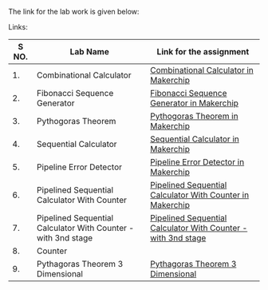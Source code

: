 The link for the lab work is given below:

Links:


|S NO.| Lab Name | Link for the assignment |
|-----|----------|-------------------------|
| 1. |Combinational Calculator | [Combinational Calculator in Makerchip](https://www.makerchip.com/sandbox/0jRfjhnQv/0JZhqnj)|
|2. | Fibonacci Sequence Generator|[Fibonacci Sequence Generator in Makerchip](https://www.makerchip.com/sandbox/0jRfjhnQv/0O7hpk5)|
|3.| Pythogoras Theorem | [Pythogoras Theorem in Makerchip](https://www.makerchip.com/sandbox/0jRfjhnQv/0Y6hLXm)|
|4.| Sequential Calculator | [Sequential Calculator in Makerchip](https://www.makerchip.com/sandbox/0jRfjhnQv/0Z4h5Yz)|
|5.| Pipeline Error Detector | [Pipeline Error Detector in Makerchip](https://www.makerchip.com/sandbox/0jRfjhnQv/01jhMXK)|
|6.| Pipelined Sequential Calculator With Counter| [Pipelined Sequential Calculator With Counter in Makerchip](https://www.makerchip.com/sandbox/0jRfjhnQv/02RhpQo)|
|7.| Pipelined Sequential Calculator With Counter - with 3nd stage| [Pipelined Sequential Calculator With Counter - with 3nd stage](https://www.makerchip.com/sandbox/0jRfjhnQv/03lhpv8)|
|8.| Counter| |
|9.| Pythagoras Theorem 3 Dimensional|[Pythagoras Theorem 3 Dimensional](https://www.makerchip.com/sandbox/0jRfjhnQv/066hrJO)|
